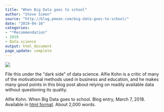 ```yaml
---
title: "When Big Data goes to school"
author: "Steve Simon"
source: "http://blog.pmean.com/big-data-goes-to-school/"
date: "2019-04-16"
categories:
- "*Recommendation"
- 2019
- Data science
output: html_document
page_update: complete
---
```


![](http://www.pmean.com/new-images/19/big-data-goes-to-school01.png)

<div class="notes">

File this under the "dark side" of data science. Alfie Kohn is a critic of many of the motivational methods used in business and education, and he makes many good points in this blog post about relying on readily available data without questioning its quality.

Alfie Kohn. When Big Data goes to school. Blog entry, March 7, 2018. Available in [html format][koh1]. About 2,000 words.

[koh1]: https://www.alfiekohn.org/blogs/big-data/

</div>


